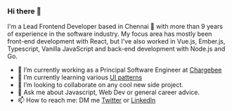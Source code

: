 ### Hi there 👋

I'm a Lead Frontend Developer based in Chennai 🌊 with more than 9 years of experience in the software industry. My focus area has mostly been front-end development with React, but I've also worked in Vue.js, Ember.js, Typescript, Vanilla JavaScript and back-end development with Node.js and Go.

- 🔭  I’m currently working as a Principal Software Engineer at [Chargebee](https://www.chargebee.com/)
- 🌱  I’m currently learning various [UI patterns](https://patterns.dev)
- 👯  I’m looking to collaborate on any cool new side project.
- 💬  Ask me about Javascript, Web Dev or general career advice.
- 📫  How to reach me: DM me [Twitter](https://twitter.com/nileshrathi01) or [LinkedIn](https://www.linkedin.com/in/rathinilesh/)
